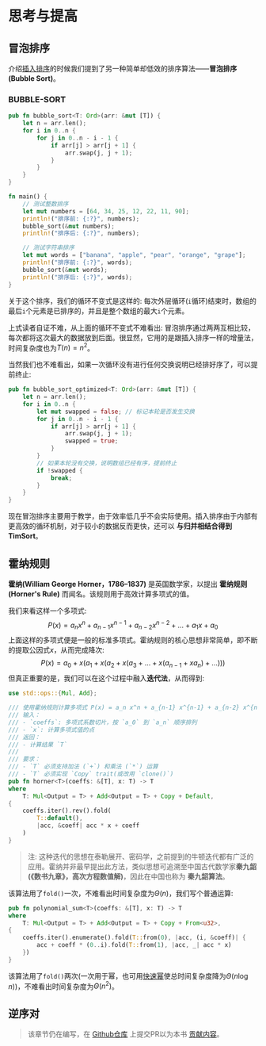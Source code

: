 # 思考与提高
## 冒泡排序
介绍[插入排序](./insert_sort.md)的时候我们提到了另一种简单却低效的排序算法——**冒泡排序(Bubble Sort)**。
### BUBBLE-SORT
```rust
pub fn bubble_sort<T: Ord>(arr: &mut [T]) {
    let n = arr.len();
    for i in 0..n {
        for j in 0..n - i - 1 {
            if arr[j] > arr[j + 1] {
                arr.swap(j, j + 1);
            }
        }
    }
}

fn main() {
    // 测试整数排序
    let mut numbers = [64, 34, 25, 12, 22, 11, 90];
    println!("排序前: {:?}", numbers);
    bubble_sort(&mut numbers);
    println!("排序后: {:?}", numbers);

    // 测试字符串排序
    let mut words = ["banana", "apple", "pear", "orange", "grape"];
    println!("排序前: {:?}", words);
    bubble_sort(&mut words);
    println!("排序后: {:?}", words);
}
```
关于这个排序，我们的循环不变式是这样的: 每次外层循环(`i`循环)结束时，数组的最后`i`个元素是已排序的，并且是整个数组的最大`i`个元素。

上式读者自证不难，从上面的循环不变式不难看出: 冒泡排序通过两两互相比较，每次都将这次最大的数据放到后面。很显然，它用的是跟插入排序一样的增量法，时间复杂度也为$T(n) = n ^2$。

当然我们也不难看出，如果一次循环没有进行任何交换说明已经排好序了，可以提前终止:
```rust
pub fn bubble_sort_optimized<T: Ord>(arr: &mut [T]) {
    let n = arr.len();
    for i in 0..n {
        let mut swapped = false; // 标记本轮是否发生交换
        for j in 0..n - i - 1 {
            if arr[j] > arr[j + 1] {
                arr.swap(j, j + 1);
                swapped = true;
            }
        }
        // 如果本轮没有交换，说明数组已经有序，提前终止
        if !swapped {
            break;
        }
    }
}
```
现在冒泡排序主要用于教学，由于效率低几乎不会实际使用。插入排序由于内部有更高效的循环机制，对于较小的数据反而更快，还可以 **与归并相结合得到TimSort**。

## 霍纳规则
**霍纳(William George Horner，1786–1837)** 是英国数学家，以提出 **霍纳规则(Horner's Rule)** 而闻名。该规则用于高效计算多项式的值。

我们来看这样一个多项式:
$$
P(x) = a_n x^n + a_{n-1} x^{n-1} + a_{n-2} x^{n-2} + \dots + a_1 x + a_0
$$
上面这样的多项式便是一般的标准多项式。霍纳规则的核心思想非常简单，即不断的提取公因式$x$，从而完成降次:
$$
P(x) = a_0 + x (a_1 + x(a_2 + x(a_3 + \dots + x (a_{n - 1} + x a_n) + \dots)))
$$
但真正重要的是，我们可以在这个过程中融入**迭代法**，从而得到:

```rust
use std::ops::{Mul, Add};

/// 使用霍纳规则计算多项式 P(x) = a_n x^n + a_{n-1} x^{n-1} + a_{n-2} x^{n-2} + \dots + a_1 x + a_0
/// 输入：
/// - `coeffs`: 多项式系数切片，按 `a_0` 到 `a_n` 顺序排列
/// - `x`: 计算多项式值的点
/// 返回：
/// - 计算结果 `T`
/// 
/// 要求：
/// - `T` 必须支持加法 (`+`) 和乘法 (`*`) 运算
/// - `T` 必须实现 `Copy` trait(或改用 `clone()`)
pub fn horner<T>(coeffs: &[T], x: T) -> T
where
    T: Mul<Output = T> + Add<Output = T> + Copy + Default,
{
    coeffs.iter().rev().fold(
        T::default(),
        |acc, &coeff| acc * x + coeff
    )
}
```
> 注: 这种迭代的思想在泰勒展开、密码学，之前提到的牛顿迭代都有广泛的应用。霍纳并非最早提出此方法，类似思想可追溯至中国古代数学家**秦九韶(《数书九章》，高次方程数值解)**，因此在中国也称为 **秦九韶算法**。

该算法用了`fold()`一次，不难看出时间复杂度为$\Theta(n)$，我们写个普通运算:
```rs
pub fn polynomial_sum<T>(coeffs: &[T], x: T) -> T
where
    T: Mul<Output = T> + Add<Output = T> + Copy + From<u32>,
{
    coeffs.iter().enumerate().fold(T::from(0), |acc, (i, &coeff)| {
        acc + coeff * (0..i).fold(T::from(1), |acc, _| acc * x)
    })
}
```
该算法用了`fold()`两次(一次用于幂，也可用[快速幂](/appendices/operations/logarithm.md#编程中使用)使总时间复杂度降为$\Theta(n \log n)$)，不难看出时间复杂度为$\Theta(n ^ 2)$。

## 逆序对
> 该章节仍在编写，在 [Github仓库](https://github.com/TickPoints/algorithm_learning) 上提交PR以为本书 [贡献内容](/pr_guide/pr_standard.md)。
